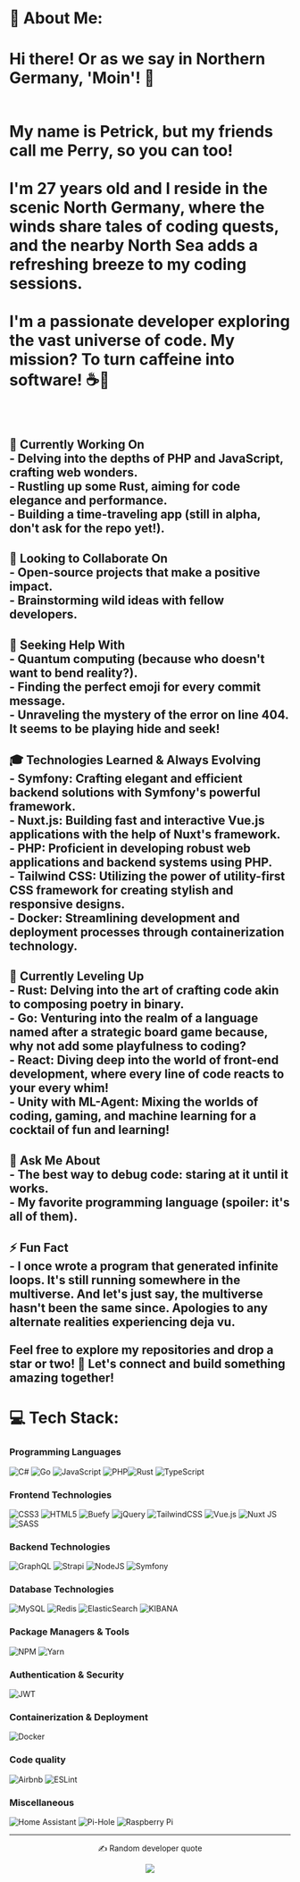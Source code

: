 # 💫 About Me:
<h1>Hi there! Or as we say in Northern Germany, 'Moin'! 👋<br><br>

My name is Petrick, but my friends call me Perry, so you can too!<br><br>I'm 27 years old and I reside in the scenic North Germany, where the winds share tales of coding quests, and the nearby North Sea adds a refreshing breeze to my coding sessions.<br><br>I'm a passionate developer exploring the vast universe of code. My mission? To turn caffeine into software! ☕🚀<br> 
</h1> <br>

## 🔭 Currently Working On<br>- Delving into the depths of PHP and JavaScript, crafting web wonders.<br>- Rustling up some Rust, aiming for code elegance and performance.<br>- Building a time-traveling app (still in alpha, don't ask for the repo yet!).<br>
## 👯 Looking to Collaborate On<br>- Open-source projects that make a positive impact.<br>- Brainstorming wild ideas with fellow developers.<br>
## 🤝 Seeking Help With<br>- Quantum computing (because who doesn't want to bend reality?).<br>- Finding the perfect emoji for every commit message.<br>- Unraveling the mystery of the error on line 404. It seems to be playing hide and seek!<br>
## 🎓 Technologies Learned & Always Evolving<br>- Symfony: Crafting elegant and efficient backend solutions with Symfony's powerful framework.<br>- Nuxt.js: Building fast and interactive Vue.js applications with the help of Nuxt's framework.<br>- PHP: Proficient in developing robust web applications and backend systems using PHP.<br>- Tailwind CSS: Utilizing the power of utility-first CSS framework for creating stylish and responsive designs.<br>- Docker: Streamlining development and deployment processes through containerization technology.<br>
## 🌱 Currently Leveling Up <br>- Rust: Delving into the art of crafting code akin to composing poetry in binary. <br>- Go: Venturing into the realm of a language named after a strategic board game because, why not add some playfulness to coding?<br>- React: Diving deep into the world of front-end development, where every line of code reacts to your every whim! <br>- Unity with ML-Agent: Mixing the worlds of coding, gaming, and machine learning for a cocktail of fun and learning!<br>
## 💬 Ask Me About<br>- The best way to debug code: staring at it until it works.<br>- My favorite programming language (spoiler: it's all of them).<br>
## ⚡ Fun Fact<br>- I once wrote a program that generated infinite loops. It's still running somewhere in the multiverse. And let's just say, the multiverse hasn't been the same since. Apologies to any alternate realities experiencing deja vu.<br><br>Feel free to explore my repositories and drop a star or two! 🌟 Let's connect and build something amazing together!


# 💻 Tech Stack:
### Programming Languages  
![C#](https://img.shields.io/badge/c%23-%23239120.svg?style=for-the-badge&logo=csharp&logoColor=white)  ![Go](https://img.shields.io/badge/go-%2300ADD8.svg?style=for-the-badge&logo=go&logoColor=white)  ![JavaScript](https://img.shields.io/badge/javascript-%23323330.svg?style=for-the-badge&logo=javascript&logoColor=%23F7DF1E)  ![PHP](https://img.shields.io/badge/php-%23777BB4.svg?style=for-the-badge&logo=php&logoColor=white)![Rust](https://img.shields.io/badge/rust-%23000000.svg?style=for-the-badge&logo=rust&logoColor=white)  ![TypeScript](https://img.shields.io/badge/typescript-%23007ACC.svg?style=for-the-badge&logo=typescript&logoColor=white)  
### Frontend Technologies  
![CSS3](https://img.shields.io/badge/css3-%231572B6.svg?style=for-the-badge&logo=css3&logoColor=white)  ![HTML5](https://img.shields.io/badge/html5-%23E34F26.svg?style=for-the-badge&logo=html5&logoColor=white)  ![Buefy](https://img.shields.io/badge/Buefy-7957D5?style=for-the-badge&logo=buefy&logoColor=48289E) ![jQuery](https://img.shields.io/badge/jquery-%230769AD.svg?style=for-the-badge&logo=jquery&logoColor=white)  ![TailwindCSS](https://img.shields.io/badge/tailwindcss-%2338B2AC.svg?style=for-the-badge&logo=tailwind-css&logoColor=white)  ![Vue.js](https://img.shields.io/badge/vue.js-%2335495e.svg?style=for-the-badge&logo=vuedotjs&logoColor=%234FC08D)  ![Nuxt JS](https://img.shields.io/badge/Nuxt-002E3B?style=for-the-badge&logo=nuxt.js&logoColor=#00DC82)  ![SASS](https://img.shields.io/badge/SASS-hotpink.svg?style=for-the-badge&logo=SASS&logoColor=white)    
### Backend Technologies  
![GraphQL](https://img.shields.io/badge/-GraphQL-E10098?style=for-the-badge&logo=graphql&logoColor=white)  ![Strapi](https://img.shields.io/badge/strapi-%232E7EEA.svg?style=for-the-badge&logo=strapi&logoColor=white)  ![NodeJS](https://img.shields.io/badge/node.js-6DA55F?style=for-the-badge&logo=node.js&logoColor=white)  ![Symfony](https://img.shields.io/badge/symfony-%23000000.svg?style=for-the-badge&logo=symfony&logoColor=white)    
### Database Technologies  
![MySQL](https://img.shields.io/badge/mysql-%2300000f.svg?style=for-the-badge&logo=mysql&logoColor=white)  ![Redis](https://img.shields.io/badge/redis-%23DD0031.svg?style=for-the-badge&logo=redis&logoColor=white)  ![ElasticSearch](https://img.shields.io/badge/-ElasticSearch-005571?style=for-the-badge&logo=elasticsearch)  ![KIBANA](https://img.shields.io/badge/kibana-005571.svg?style=for-the-badge&logo=kibana&logoColor=white&color=%23005571)    
### Package Managers & Tools  
![NPM](https://img.shields.io/badge/NPM-%23CB3837.svg?style=for-the-badge&logo=npm&logoColor=white)  ![Yarn](https://img.shields.io/badge/yarn-%232C8EBB.svg?style=for-the-badge&logo=yarn&logoColor=white)  
### Authentication & Security  
![JWT](https://img.shields.io/badge/JWT-black?style=for-the-badge&logo=JSON%20web%20tokens) 
### Containerization & Deployment
![Docker](https://img.shields.io/badge/docker-%230db7ed.svg?style=for-the-badge&logo=docker&logoColor=white)  
### Code quality
 ![Airbnb](https://img.shields.io/badge/Airbnb-%23ff5a5f.svg?style=for-the-badge&logo=Airbnb&logoColor=white)  ![ESLint](https://img.shields.io/badge/ESLint-4B3263?style=for-the-badge&logo=eslint&logoColor=white)    
### Miscellaneous  
![Home Assistant](https://img.shields.io/badge/home%20assistant-%2341BDF5.svg?style=for-the-badge&logo=home-assistant&logoColor=white)  ![Pi-Hole](https://img.shields.io/badge/pihole-%2396060C.svg?style=for-the-badge&logo=pi-hole&logoColor=white)  ![Raspberry Pi](https://img.shields.io/badge/-RaspberryPi-C51A4A?style=for-the-badge&logo=Raspberry-Pi)

___

 <p align="center">
✍️ Random developer quote <br>
 </p>
<p align="center">
<img src="https://quotes-github-readme.vercel.app/api?type=vetical&theme=dark" />
</p>

